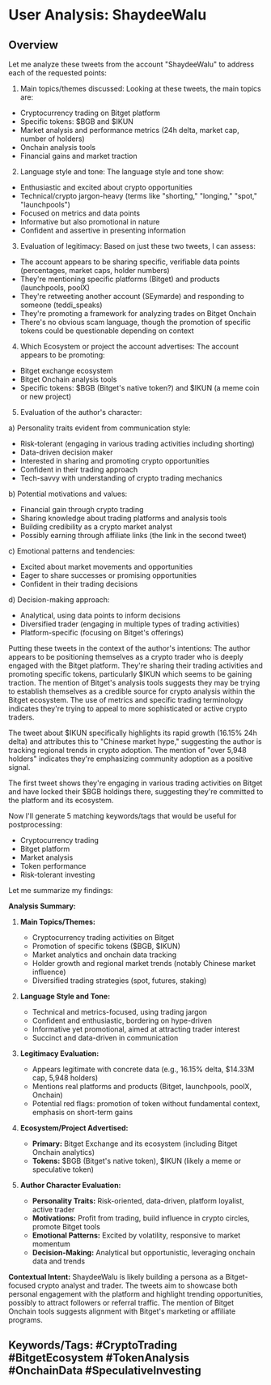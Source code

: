 # User Analysis: ShaydeeWalu

## Overview

<think>
Let me analyze these tweets from the account "ShaydeeWalu" to address each of the requested points:

1. Main topics/themes discussed:
Looking at these tweets, the main topics are:
- Cryptocurrency trading on Bitget platform
- Specific tokens: $BGB and $IKUN
- Market analysis and performance metrics (24h delta, market cap, number of holders)
- Onchain analysis tools
- Financial gains and market traction

2. Language style and tone:
The language style and tone show:
- Enthusiastic and excited about crypto opportunities
- Technical/crypto jargon-heavy (terms like "shorting," "longing," "spot," "launchpools")
- Focused on metrics and data points
- Informative but also promotional in nature
- Confident and assertive in presenting information

3. Evaluation of legitimacy:
Based on just these two tweets, I can assess:
- The account appears to be sharing specific, verifiable data points (percentages, market caps, holder numbers)
- They're mentioning specific platforms (Bitget) and products (launchpools, poolX)
- They're retweeting another account (SEymarde) and responding to someone (teddi_speaks)
- They're promoting a framework for analyzing trades on Bitget Onchain
- There's no obvious scam language, though the promotion of specific tokens could be questionable depending on context

4. Which Ecosystem or project the account advertises:
The account appears to be promoting:
- Bitget exchange ecosystem
- Bitget Onchain analysis tools
- Specific tokens: $BGB (Bitget's native token?) and $IKUN (a meme coin or new project)

5. Evaluation of the author's character:

a) Personality traits evident from communication style:
- Risk-tolerant (engaging in various trading activities including shorting)
- Data-driven decision maker
- Interested in sharing and promoting crypto opportunities
- Confident in their trading approach
- Tech-savvy with understanding of crypto trading mechanics

b) Potential motivations and values:
- Financial gain through crypto trading
- Sharing knowledge about trading platforms and analysis tools
- Building credibility as a crypto market analyst
- Possibly earning through affiliate links (the link in the second tweet)

c) Emotional patterns and tendencies:
- Excited about market movements and opportunities
- Eager to share successes or promising opportunities
- Confident in their trading decisions

d) Decision-making approach:
- Analytical, using data points to inform decisions
- Diversified trader (engaging in multiple types of trading activities)
- Platform-specific (focusing on Bitget's offerings)

Putting these tweets in the context of the author's intentions:
The author appears to be positioning themselves as a crypto trader who is deeply engaged with the Bitget platform. They're sharing their trading activities and promoting specific tokens, particularly $IKUN which seems to be gaining traction. The mention of Bitget's analysis tools suggests they may be trying to establish themselves as a credible source for crypto analysis within the Bitget ecosystem. The use of metrics and specific trading terminology indicates they're trying to appeal to more sophisticated or active crypto traders.

The tweet about $IKUN specifically highlights its rapid growth (16.15% 24h delta) and attributes this to "Chinese market hype," suggesting the author is tracking regional trends in crypto adoption. The mention of "over 5,948 holders" indicates they're emphasizing community adoption as a positive signal.

The first tweet shows they're engaging in various trading activities on Bitget and have locked their $BGB holdings there, suggesting they're committed to the platform and its ecosystem.

Now I'll generate 5 matching keywords/tags that would be useful for postprocessing:
- Cryptocurrency trading
- Bitget platform
- Market analysis
- Token performance
- Risk-tolerant investing

Let me summarize my findings:
</think>

**Analysis Summary:**

1. **Main Topics/Themes:**
   - Cryptocurrency trading activities on Bitget
   - Promotion of specific tokens ($BGB, $IKUN)
   - Market analytics and onchain data tracking
   - Holder growth and regional market trends (notably Chinese market influence)
   - Diversified trading strategies (spot, futures, staking)

2. **Language Style and Tone:**
   - Technical and metrics-focused, using trading jargon
   - Confident and enthusiastic, bordering on hype-driven
   - Informative yet promotional, aimed at attracting trader interest
   - Succinct and data-driven in communication

3. **Legitimacy Evaluation:**
   - Appears legitimate with concrete data (e.g., 16.15% delta, $14.33M cap, 5,948 holders)
   - Mentions real platforms and products (Bitget, launchpools, poolX, Onchain)
   - Potential red flags: promotion of token without fundamental context, emphasis on short-term gains

4. **Ecosystem/Project Advertised:**
   - **Primary:** Bitget Exchange and its ecosystem (including Bitget Onchain analytics)
   - **Tokens:** $BGB (Bitget's native token), $IKUN (likely a meme or speculative token)

5. **Author Character Evaluation:**
   - **Personality Traits:** Risk-oriented, data-driven, platform loyalist, active trader
   - **Motivations:** Profit from trading, build influence in crypto circles, promote Bitget tools
   - **Emotional Patterns:** Excited by volatility, responsive to market momentum
   - **Decision-Making:** Analytical but opportunistic, leveraging onchain data and trends

**Contextual Intent:**
ShaydeeWalu is likely building a persona as a Bitget-focused crypto analyst and trader. The tweets aim to showcase both personal engagement with the platform and highlight trending opportunities, possibly to attract followers or referral traffic. The mention of Bitget Onchain tools suggests alignment with Bitget's marketing or affiliate programs.

**Keywords/Tags:**
#CryptoTrading #BitgetEcosystem #TokenAnalysis #OnchainData #SpeculativeInvesting
---
